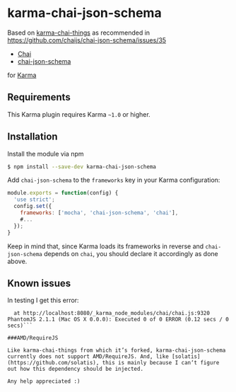 karma-chai-json-schema
================

Based on [karma-chai-things](https://github.com/solatis/karma-chai-things)
as recommended in https://github.com/chaijs/chai-json-schema/issues/35

  * [Chai](http://chaijs.com)
  * [chai-json-schema](http://chaijs.com/plugins/chai-json-schema)

for [Karma](http://karma-runner.github.io)

Requirements
------------

This Karma plugin requires Karma `~1.0` or higher.

Installation
------------

Install the module via npm

```sh
$ npm install --save-dev karma-chai-json-schema
```

Add `chai-json-schema` to the `frameworks` key in your Karma configuration:

```js
module.exports = function(config) {
  'use strict';
  config.set({
    frameworks: ['mocha', 'chai-json-schema', 'chai'],
    #...
  });
}
```

Keep in mind that, since Karma loads its frameworks in reverse and `chai-json-schema` depends on `chai`, you should declare it accordingly as done above.


Known issues
------------

In testing I get this error:

```AssertionError: tv4 dependency: expected undefined to be truthy
  at http://localhost:8080/_karma_node_modules/chai/chai.js:9320
PhantomJS 2.1.1 (Mac OS X 0.0.0): Executed 0 of 0 ERROR (0.12 secs / 0 secs)```

###AMD/RequireJS

Like karma-chai-things from which it’s forked, karma-chai-json-schema currently does not support AMD/RequireJS. And, like [solatis](https://github.com/solatis), this is mainly because I can‘t figure out how this dependency should be injected.

Any help appreciated :)
